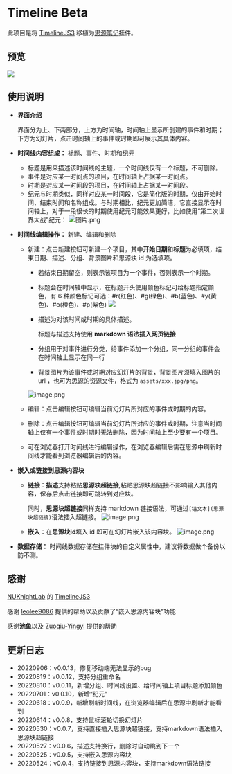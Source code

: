 # Timeline Beta

此项目是将 [TimelineJS3](https://github.com/NUKnightLab/TimelineJS3) 移植为[思源笔记](https://github.com/siyuan-note/siyuan)挂件。

## 预览

![](https://b3logfile.com/file/2022/06/preview-b9ad35d5.png?imageView2/2/interlace/1/format/webp)

## 使用说明

* **界面介绍**

  界面分为上、下两部分，上方为时间轴，时间轴上显示所创建的事件和时期；下方为幻灯片，点击时间轴上的事件或时期即可展示其具体内容。
* **时间线内容组成：** 标题、事件、时期和纪元

  * 标题是用来描述该时间线的主题，一个时间线仅有一个标题，不可删除。
  * 事件是对应某一时间点的项目，在时间轴上占据某一时间点。
  * 时期是对应某一时间段的项目，在时间轴上占据某一时间段。
  * 纪元与时期类似，同样对应某一时间段，它是简化版的时期，仅由开始时间、结束时间和名称组成。与时期相比，纪元更加简洁，它直接显示在时间轴上，对于一段很长的时期使用纪元可能效果更好，比如使用“第二次世界大战”纪元：
    ![图片.png](https://b3logfile.com/file/2022/08/图片-f920b38a.png)
* **时间线编辑操作：** 新建、编辑和删除

  * 新建：点击新建按钮可新建一个项目，其中**开始日期**和**标题**为必填项，结束日期、描述、分组、背景图片和思源块 id 为选填项。
    * 若结束日期留空，则表示该项目为一个事件，否则表示一个时期。
    * 标题会在时间轴中显示，在标题开头使用颜色标记可给标题指定颜色，有 6 种颜色标记可选：#r(红色)、#g(绿色)、#b(蓝色)、#y(黄色)、#o(橙色)、#p(紫色)
    ![](https://b3logfile.com/file/2022/08/图片-b5893a04.png)
    * 描述为对该时间或时期的具体描述。

      标题与描述支持使用 **markdown 语法插入网页链接**
    * 分组用于对事件进行分类，给事件添加一个分组，同一分组的事件会在时间轴上显示在同一行
    * 背景图片为该事件或时期对应幻灯片的背景，背景图片须填入图片的 url ，也可为思源的资源文件，格式为 `assets/xxx.jpg/png`。

    ![image.png](https://b3logfile.com/file/2022/08/图片-1b035ec3.png)
  * 编辑：点击编辑按钮可编辑当前幻灯片所对应的事件或时期的内容。
  * 删除：点击编辑按钮可编辑当前幻灯片所对应的事件或时期，注意当时间轴上仅有一个事件或时期时无法删除，因为时间轴上至少要有一个项目。
  * 可在浏览器打开时间线进行编辑操作，在浏览器编辑后需在思源中刷新时间线才能看到浏览器编辑后的内容。

* **嵌入或链接到思源内容块**

  * **链接**：**描述**支持粘贴**思源块超链接**,粘贴思源块超链接不影响输入其他内容，保存后点击链接即可跳转到对应块。
    
    同时，**思源块超链接**同样支持 markdown 链接语法，可通过`[锚文本](思源块超链接)`语法插入超链接。
    ![image.png](https://b3logfile.com/file/2022/06/%E5%9B%BE%E7%89%87-f36db112.png?imageView2/2/interlace/1/format/webp)

  * **嵌入**：在**思源块id**填入 id 即可在幻灯片嵌入该内容块。
    ![image.png](https://b3logfile.com/file/2022/06/embedblock-14d6ed31.png?imageView2/2/interlace/1/format/webp)

* **数据存储：** 时间线数据存储在挂件块的自定义属性中，建议将数据做个备份以防不测。

## 感谢

[NUKnightLab](https://github.com/NUKnightLab) 的 [TimelineJS3](https://github.com/NUKnightLab/TimelineJS3)

感谢 [leolee9086](https://github.com/leolee9086) 提供的帮助以及贡献了“嵌入思源内容块"功能

感谢**池鱼**以及 [Zuoqiu-Yingyi](https://github.com/Zuoqiu-Yingyi) 提供的帮助

## 更新日志

- 20220906：v0.0.13，修复移动端无法显示的bug
- 20220819：v0.0.12，支持分组重命名
- 20220810：v0.0.11，新增分组、时间线设置、给时间轴上项目标题添加颜色
- 20220701：v0.0.10，新增“纪元”
- 20220618：v0.0.9，新增刷新时间线，在浏览器编辑后在思源中刷新才能看到
- 20220614：v0.0.8，支持鼠标滚轮切换幻灯片
- 20220530：v0.0.7，支持直接插入思源块超链接，支持markdown语法插入思源块超链接
- 20220527：v0.0.6，描述支持换行，删除时自动跳到下一个
- 20220525：v0.0.5，支持嵌入思源内容块
- 20220524：v0.0.4，支持链接到思源内容块，支持markdown语法链接